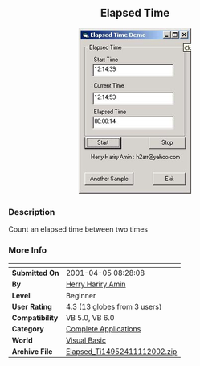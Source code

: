 ﻿<div align="center">

## Elapsed Time

<img src="PIC20021111033533988.jpg">
</div>

### Description

Count an elapsed time between two times
 
### More Info
 


<span>             |<span>
---                |---
**Submitted On**   |2001-04-05 08:28:08
**By**             |[Herry Hariry Amin](https://github.com/Planet-Source-Code/PSCIndex/blob/master/ByAuthor/herry-hariry-amin.md)
**Level**          |Beginner
**User Rating**    |4.3 (13 globes from 3 users)
**Compatibility**  |VB 5\.0, VB 6\.0
**Category**       |[Complete Applications](https://github.com/Planet-Source-Code/PSCIndex/blob/master/ByCategory/complete-applications__1-27.md)
**World**          |[Visual Basic](https://github.com/Planet-Source-Code/PSCIndex/blob/master/ByWorld/visual-basic.md)
**Archive File**   |[Elapsed\_Ti14952411112002\.zip](https://github.com/Planet-Source-Code/herry-hariry-amin-elapsed-time__1-40602/archive/master.zip)








